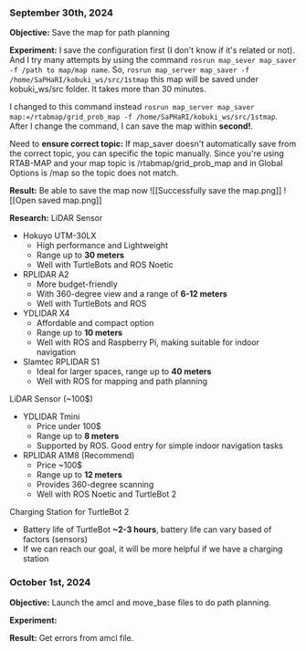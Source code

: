 
### September 30th, 2024

**Objective:** Save the map for path planning

**Experiment:** I save the configuration first (I don't know if it's related or not).
And I try many attempts by using the command `rosrun map_sever map_saver -f /path to map/map name`. So, `rosrun map_server map_saver -f /home/SaPHaRI/kobuki_ws/src/1stmap` this map will be saved under kobuki_ws/src folder. It takes more than 30 minutes.

I changed to this command instead `rosrun map_server map_saver map:=/rtabmap/grid_prob_map -f /home/SaPHaRI/kobuki_ws/src/1stmap`. After I change the command, I can save the map within **second!**.

Need to **ensure correct topic:** If map_saver doesn't automatically save from the correct topic, you can specific the topic manually. Since you're using RTAB-MAP and your map topic is /rtabmap/grid_prob_map and in Global Options is /map so the topic does not match.

**Result:** Be able to save the map now
![[Successfully save the map.png]]
![[Open saved map.png]]

**Research:** LiDAR Sensor
- Hokuyo UTM-30LX
	- High performance and Lightweight
	- Range up to **30 meters**
	- Well with TurtleBots and ROS Noetic
- RPLIDAR A2
	- More budget-friendly
	- With 360-degree view and a range of **6-12 meters** 
	- Well with TurtleBots and ROS
- YDLIDAR X4
	- Affordable and compact option
	- Range up to **10 meters**
	- Well with ROS and Raspberry Pi, making suitable for indoor navigation
- Slamtec RPLIDAR S1
	- Ideal for larger spaces, range up to **40 meters**
	- Well with ROS for mapping and path planning

LiDAR Sensor (~100$)
- YDLIDAR Tmini
	- Price under 100$
	- Range up to **8 meters**
	- Supported by ROS. Good entry for simple indoor navigation tasks
- RPLIDAR A1M8 (Recommend)
	- Price ~100$
	- Range up to **12 meters**
	- Provides 360-degree scanning
	- Well with ROS Noetic and TurtleBot 2

Charging Station for TurtleBot 2
- Battery life of TurtleBot **~2-3 hours**, battery life can vary based of factors (sensors)
- If we can reach our goal, it will be more helpful if we have a charging station


### October 1st, 2024

**Objective:** Launch the amcl and move_base files to do path planning.

**Experiment:**

**Result:** Get errors from amcl file.


